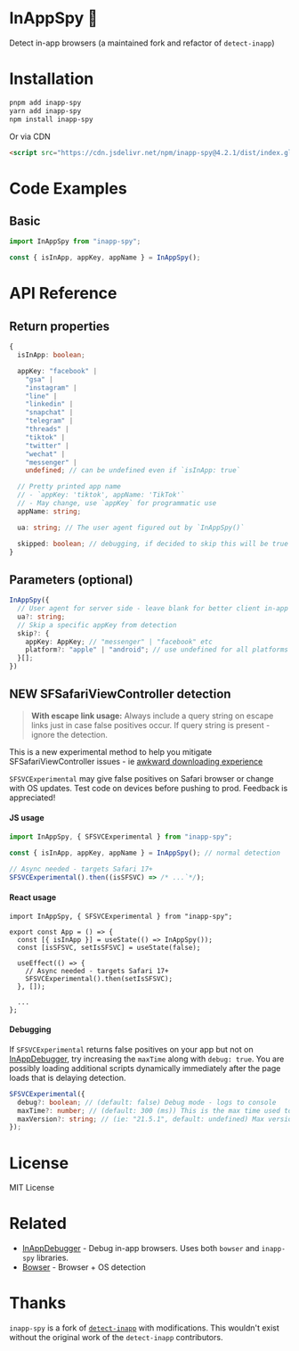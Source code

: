 # InAppSpy 🔎

Detect in-app browsers (a maintained fork and refactor of `detect-inapp`)

# Installation

```sh
pnpm add inapp-spy
yarn add inapp-spy
npm install inapp-spy
```

Or via CDN

```html
<script src="https://cdn.jsdelivr.net/npm/inapp-spy@4.2.1/dist/index.global.min.js"></script>
```

# Code Examples

## Basic

```js
import InAppSpy from "inapp-spy";

const { isInApp, appKey, appName } = InAppSpy();
```

# API Reference

## Return properties

```ts
{
  isInApp: boolean;

  appKey: "facebook" |
    "gsa" |
    "instagram" |
    "line" |
    "linkedin" |
    "snapchat" |
    "telegram" |
    "threads" |
    "tiktok" |
    "twitter" |
    "wechat" |
    "messenger" |
    undefined; // can be undefined even if `isInApp: true`

  // Pretty printed app name
  // - `appKey: 'tiktok', appName: 'TikTok'`
  // - May change, use `appKey` for programmatic use
  appName: string;

  ua: string; // The user agent figured out by `InAppSpy()`

  skipped: boolean; // debugging, if decided to skip this will be true
}
```

## Parameters (optional)

```ts
InAppSpy({
  // User agent for server side - leave blank for better client in-app detection
  ua?: string;
  // Skip a specific appKey from detection
  skip?: {
    appKey: AppKey; // "messenger" | "facebook" etc
    platform?: "apple" | "android"; // use undefined for all platforms or leave blank
  }[];
})
```

## NEW SFSafariViewController detection

> **With escape link usage:** Always include a query string on escape links just in case false positives occur. If query string is present - ignore the detection.

This is a new experimental method to help you mitigate SFSafariViewController issues - ie [awkward downloading experience](https://bsky.app/profile/shalanah.bsky.social/post/3las76tply22p)

`SFSVCExperimental` may give false positives on Safari browser or change with OS updates. Test code on devices before pushing to prod. Feedback is appreciated!

#### JS usage

```ts
import InAppSpy, { SFSVCExperimental } from "inapp-spy";

const { isInApp, appKey, appName } = InAppSpy(); // normal detection

// Async needed - targets Safari 17+
SFSVCExperimental().then((isSFSVC) => /* ...`*/);

```

#### React usage

```tsx
import InAppSpy, { SFSVCExperimental } from "inapp-spy";

export const App = () => {
  const [{ isInApp }] = useState(() => InAppSpy());
  const [isSFSVC, setIsSFSVC] = useState(false);

  useEffect(() => {
    // Async needed - targets Safari 17+
    SFSVCExperimental().then(setIsSFSVC);
  }, []);

  ...
};
```

#### Debugging

If `SFSVCExperimental` returns false positives on your app but not on [InAppDebugger](https://inappdebugger.com), try increasing the `maxTime` along with `debug: true`. You are possibly loading additional scripts dynamically immediately after the page loads that is delaying detection.

```ts
SFSVCExperimental({
  debug?: boolean; // (default: false) Debug mode - logs to console
  maxTime?: number; // (default: 300 (ms)) This is the max time used to detect if this is Safari and not SFSVC. If you are getting false positives try increasing this number first.
  maxVersion?: string; // (ie: "21.5.1", default: undefined) Max version of Safari to use this detection type - I hope it works forever! This is just in case stop gap if detection stops working :)
});
```

# License

MIT License

# Related

- [InAppDebugger](https://inappdebugger.com) - Debug in-app browsers. Uses both `bowser` and `inapp-spy` libraries.
- [Bowser](https://github.com/bowser-js/bowser) - Browser + OS detection

# Thanks

`inapp-spy` is a fork of [`detect-inapp`](https://github.com/f2etw/detect-inapp) with modifications. This wouldn't exist without the original work of the `detect-inapp` contributors.
